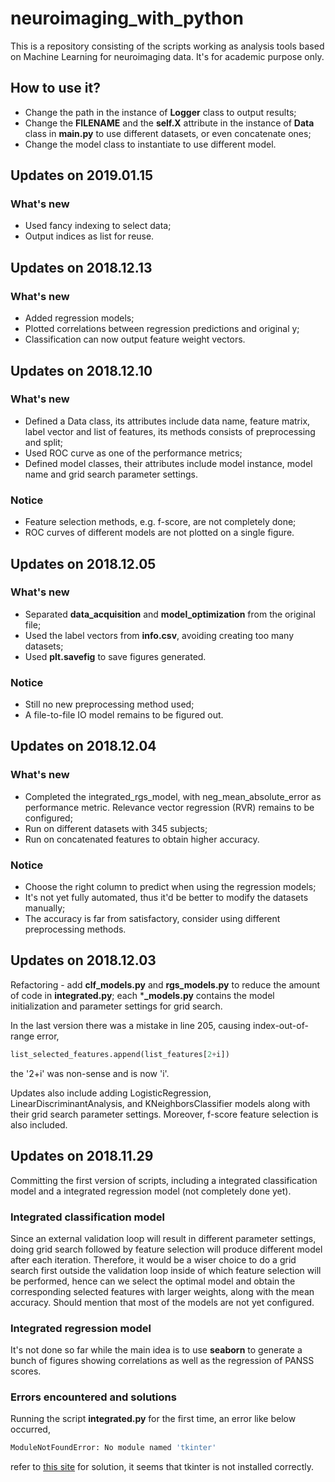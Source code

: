 # neuroimaging_with_python

This is a repository consisting of the scripts working as analysis tools based on Machine Learning for neuroimaging data. It's for academic purpose only.

## How to use it?

- Change the path in the instance of **Logger** class to output results;
- Change the **FILENAME** and the **self.X** attribute in the instance of **Data** class in **main.py** to use different datasets, or even concatenate ones;
- Change the model class to instantiate to use different model.

## Updates on 2019.01.15

### What's new

- Used fancy indexing to select data;
- Output indices as list for reuse.

## Updates on 2018.12.13

### What's new

- Added regression models;
- Plotted correlations between regression predictions and original y;
- Classification can now output feature weight vectors.

## Updates on 2018.12.10

### What's new

- Defined a Data class, its attributes include data name, feature matrix, label vector and list of features, its methods consists of preprocessing and split;
- Used ROC curve as one of the performance metrics;
- Defined model classes, their attributes include model instance, model name and grid search parameter settings.

### Notice

- Feature selection methods, e.g. f-score, are not completely done;
- ROC curves of different models are not plotted on a single figure.

## Updates on 2018.12.05

### What's new

- Separated **data_acquisition** and **model_optimization** from the original file;
- Used the label vectors from **info.csv**, avoiding creating too many datasets;
- Used **plt.savefig** to save figures generated.

### Notice

- Still no new preprocessing method used;
- A file-to-file IO model remains to be figured out.


## Updates on 2018.12.04

### What's new

- Completed the integrated_rgs_model, with neg_mean_absolute_error as performance metric. Relevance vector regression (RVR) remains to be configured;
- Run on different datasets with 345 subjects;
- Run on concatenated features to obtain higher accuracy.

### Notice

- Choose the right column to predict when using the regression models;
- It's not yet fully automated, thus it'd be better to modify the datasets manually;
- The accuracy is far from satisfactory, consider using different preprocessing methods.

## Updates on 2018.12.03

Refactoring - add **clf_models.py** and **rgs_models.py** to reduce the amount of code in **integrated.py**; each ***_models.py** contains the model initialization and parameter settings for grid search.

In the last version there was a mistake in line 205, causing index-out-of-range error,
```python
list_selected_features.append(list_features[2+i])
```
the '2+i' was non-sense and is now 'i'.

Updates also include adding LogisticRegression, LinearDiscriminantAnalysis, and KNeighborsClassifier models along with their grid search parameter settings. Moreover, f-score feature selection is also included.

## Updates on 2018.11.29

Committing the first version of scripts, including a integrated classification model and a integrated regression model (not completely done yet).

### Integrated classification model

Since an external validation loop will result in different parameter settings, doing grid search followed by feature selection will produce different model after each iteration. Therefore, it would be a wiser choice to do a grid search first outside the validation loop inside of which feature selection will be performed, hence can we select the optimal model and obtain the corresponding selected features with larger weights, along with the mean accuracy. Should mention that most of the models are not yet configured.

### Integrated regression model

It's not done so far while the main idea is to use **seaborn** to generate a bunch of figures showing correlations as well as the regression of PANSS scores.

### Errors encountered and solutions

Running the script **integrated.py** for the first time, an error like below occurred,
```bash
ModuleNotFoundError: No module named 'tkinter'
```
refer to [this site](https://www.jianshu.com/p/0baa9657377f) for solution, it seems that tkinter is not installed correctly.